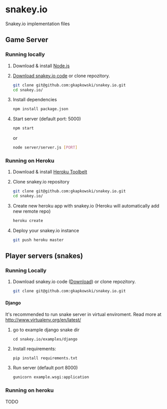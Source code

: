 # snakey.io


Snakey.io implementation files


## Game Server


### Running locally


1. Download & install [Node.js](http://nodejs.org/download/)
2. [Download snakey.io code](https://github.com/gkapkowski/snakey.io/archive/master.zip) or clone repozitory.

    ```bash
    git clone git@github.com:gkapkowski/snakey.io.git
    cd snakey.io/
    ```

3. Install dependencies

    ```bash
    npm install package.json
    ```


4. Start server (default port: 5000)

    ```bash
    npm start
    ```

    or

    ```bash
    node server/server.js [PORT]
    ```


### Running on Heroku


1. Download & install [Heroku Toolbelt](https://toolbelt.heroku.com/)
2. Clone snakey.io repository

    ```bash
    git clone git@github.com:gkapkowski/snakey.io.git
    cd snakey.io/
    ```

3. Create new heroku app with snakey.io (Heroku will automatically add new remote repo)

    ```bash
    heroku create
    ```
    
4. Deploy your snakey.io instance

    ```bash
    git push heroku master
    ```


## Player servers (snakes)


### Running Locally


1. Download snakey.io code ([Download](https://github.com/gkapkowski/snakey.io/archive/master.zip)) or clone repozitory.

    ```bash
    git clone git@github.com:gkapkowski/snakey.io.git
    ```

#### Django


It's recommended to run snake server in virtual enviroment. Read more at http://www.virtualenv.org/en/latest/

1. go to example django snake dir

    ```
    cd snakey.io/examples/django
    ```

2. Install requirements:

    ```bash
    pip install requirements.txt
    ```

3. Run server (default port 8000)

    ```bash
    gunicorn example.wsgi:application
    ```
    
<!---
#### Node.js

1. Download & install Node.js from http://nodejs.org/download/
2. Install dependencies

    ```bash
    cd snakey.io
    npm install package.json
    ```
    
3. Run server (default port 5003)

    ```bash
    cd snakey.ioexamples/nodejs/
    node snake.js
    ```
-->

### Running on heroku


TODO
